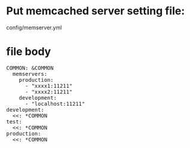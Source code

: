 # Put memcached server setting file:
  config/memserver.yml

# file body

<pre>
COMMON: &COMMON
  memservers:
    production:
      - "xxxx1:11211"
      - "xxxx2:11211"
    development:
      - "localhost:11211"
development:
  <<: *COMMON
test:
  <<: *COMMON
production:
  <<: *COMMON
</pre>

